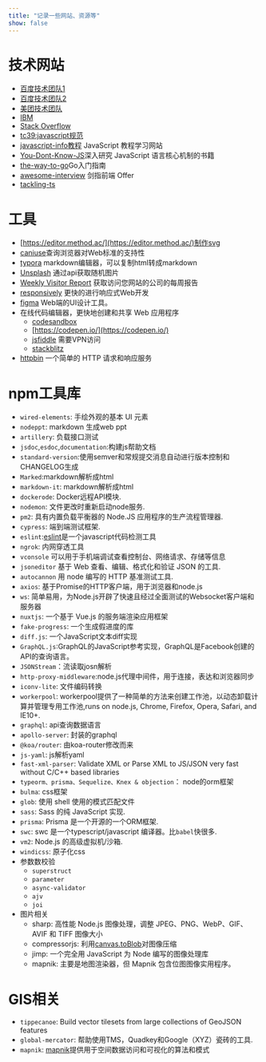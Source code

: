 ```yaml
---
title: "记录一些网站、资源等"
show: false
---
```



# 技术网站

+ [百度技术团队1](http://fex.baidu.com/)
+ [百度技术团队2](https://efe.baidu.com/)
+ [美团技术团队](https://tech.meituan.com/)
+ [IBM](https://www.ibm.com/developerworks/cn/web/)
+ [Stack Overflow](https://stackoverflow.com/)
+ [tc39:javascript规范](https://tc39.es/)
+ [javascript-info教程](https://javascript.info/) JavaScript 教程学习网站
+ [You-Dont-Know-JS](https://github.com/getify/You-Dont-Know-JS)深入研究 JavaScript 语言核心机制的书籍
+ [the-way-to-go](https://github.com/unknwon/the-way-to-go_ZH_CN)Go入门指南
+ [awesome-interview](https://github.com/hzfe/awesome-interview) 剑指前端 Offer
+ [tackling-ts](https://exploringjs.com/tackling-ts/)

# 工具

+ [https://editor.method.ac/](https://editor.method.ac/)制作svg  
+ [caniuse](https://caniuse.com/)查询浏览器对Web标准的支持性  
+ [typora](https://www.typora.io/) markdown编辑器，可以复制html转成markdown  
+ [Unsplash](https://source.unsplash.com/) 通过api获取随机图片
+ [Weekly Visitor Report](https://clearbit.com/resources/tools/visitor-report) 获取访问您网站的公司的每周报告
+ [responsively](https://responsively.app/) 更快的进行响应式Web开发
+ [figma](https://www.figma.com/) Web端的UI设计工具。
+ 在线代码编辑器，更快地创建和共享 Web 应用程序
  + [codesandbox](https://codesandbox.io/)
  + [https://codepen.io/](https://codepen.io/)
  + [jsfiddle](https://jsfiddle.net/) 需要VPN访问
  + [stackblitz](https://stackblitz.com/)
 + [httpbin](https://httpbin.org/) 一个简单的 HTTP 请求和响应服务

# npm工具库

+ `wired-elements`: 手绘外观的基本 UI 元素
+ `nodeppt`: markdown 生成web ppt  
+ `artillery`: 负载接口测试  
+ `jsdoc`,`esdoc`,`documentation`:构建js帮助文档  
+ `standard-version`:使用semver和常规提交消息自动进行版本控制和CHANGELOG生成  
+ `Marked`:markdown解析成html  
+ `markdown-it`: markdown解析成html  
+ `dockerode`: Docker远程API模块.
+ `nodemon`: 文件更改时重新启动node服务.
+ `pm2`: 具有内置负载平衡器的 Node.JS 应用程序的生产流程管理器.
+ `cypress`: 端到端测试框架.
+ `eslint`:[eslint](https://eslint.bootcss.com/)是一个javascript代码检测工具  
+ `ngrok`: 内网穿透工具  
+ `vconsole` 可以用于手机端调试查看控制台、网络请求、存储等信息
+ `jsoneditor` 基于 Web 查看、编辑、格式化和验证 JSON 的工具.
+ `autocannon` 用 node 编写的 HTTP 基准测试工具.
+ `axios`: 基于Promise的HTTP客户端，用于浏览器和node.js  
+ `ws`: 简单易用，为Node.js开辟了快速且经过全面测试的Websocket客户端和服务器  
+ `nuxtjs`: 一个基于 Vue.js 的服务端渲染应用框架  
+ `fake-progress`: 一个生成假进度的库  
+ `diff.js`: 一个JavaScript文本diff实现  
+ `GraphQL.js`:GraphQL的JavaScript参考实现，GraphQL是Facebook创建的API的查询语言。  
+ `JSONStream`：流读取josn解析  
+ `http-proxy-middleware`:node.js代理中间件，用于连接，表达和浏览器同步  
+ `iconv-lite`: 文件编码转换  
+ `workerpool`: workerpool提供了一种简单的方法来创建工作池，以动态卸载计算并管理专用工作池,runs on node.js, Chrome, Firefox, Opera, Safari, and IE10+.  
+ `graphql`: api查询数据语言  
+ `apollo-server`: 封装的graphql  
+ `@koa/router`: 由koa-router修改而来  
+ `js-yaml`: js解析yaml  
+ `fast-xml-parser`: Validate XML or Parse XML to JS/JSON very fast without C/C++ based libraries  
+ `typeorm、prisma、Sequelize、Knex & objection`： node的orm框架  
+ `bulma`: css框架
+ `glob`: 使用 shell 使用的模式匹配文件
+ `sass`: Sass 的纯 JavaScript 实现.
+ `prisma`: Prisma 是一个开源的一个ORM框架.
+ `swc`: swc 是一个typescript/javascript 编译器。比`babel`快很多.
+ `vm2`: Node.js 的高级虚拟机/沙箱.
+ `windicss`: 原子化css
+ 参数数校验
  + `superstruct`
  + `parameter`
  + `async-validator`
  + `ajv`
  + `joi`
+ 图片相关
  - sharp: 高性能 Node.js 图像处理，调整 JPEG、PNG、WebP、GIF、AVIF 和 TIFF 图像大小
  - compressorjs: 利用[canvas.toBlob](https://developer.mozilla.org/en-US/docs/Web/API/HTMLCanvasElement/toBlob)对图像压缩
  - jimp: 一个完全用 JavaScript 为 Node 编写的图像处理库
  - mapnik: 主要是地图渲染器，但 Mapnik 包含位图图像实用程序。
# GIS相关

+ `tippecanoe`: Build vector tilesets from large collections of GeoJSON features  
+ `global-mercator`: 帮助使用TMS，Quadkey和Google（XYZ）瓷砖的工具.
+ `mapnik`: [mapnik](http://mapnik.org)提供用于空间数据访问和可视化的算法和模式
